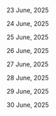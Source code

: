 23 June, 2025

24 June, 2025

25 June, 2025

26 June, 2025

27 June, 2025

28 June, 2025

29 June, 2025

30 June, 2025
